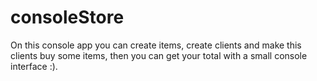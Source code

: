 # consoleStore

On this console app you can create items, create clients and make this clients buy some items, then you can get your total with a small console interface :).
